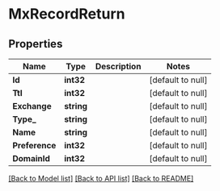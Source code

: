 # MxRecordReturn

## Properties
Name | Type | Description | Notes
------------ | ------------- | ------------- | -------------
**Id** | **int32** |  | [default to null]
**Ttl** | **int32** |  | [default to null]
**Exchange** | **string** |  | [default to null]
**Type_** | **string** |  | [default to null]
**Name** | **string** |  | [default to null]
**Preference** | **int32** |  | [default to null]
**DomainId** | **int32** |  | [default to null]

[[Back to Model list]](../README.md#documentation-for-models) [[Back to API list]](../README.md#documentation-for-api-endpoints) [[Back to README]](../README.md)


